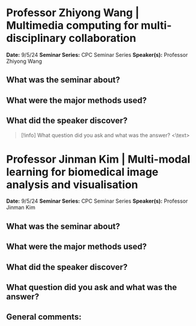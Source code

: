 # Professor Zhiyong Wang | Multimedia computing for multi-disciplinary collaboration 

**Date:** 9/5/24
**Seminar Series:** CPC Seminar Series
**Speaker(s):** Professor Zhiyong Wang

## What was the seminar about?


## What were the major methods used?


## What did the speaker discover?


> [!info] What question did you ask and what was the answer?
> <\text>


# Professor Jinman Kim | Multi-modal learning for biomedical image analysis and visualisation

**Date:** 9/5/24
**Seminar Series:** CPC Seminar Series
**Speaker(s):** Professor Jinman Kim

## What was the seminar about?


## What were the major methods used?


## What did the speaker discover?


## What question did you ask and what was the answer?


## General comments:
